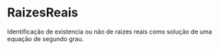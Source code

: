 # RaizesReais
Identificação de existencia ou não de raizes reais como solução de uma equação de segundo grau.
